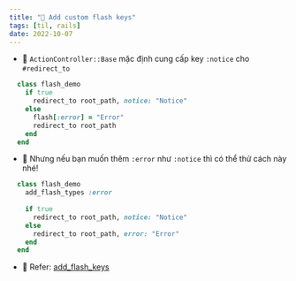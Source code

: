 ```yaml
---
title: "🌱 Add custom flash keys"
tags: [til, rails]
date: 2022-10-07
---
```


- 🌱 `ActionController::Base` mặc định cung cấp key `:notice` cho `#redirect_to`   
```ruby
  class flash_demo
    if true
      redirect_to root_path, notice: "Notice"
    else
      flash[:error] = "Error"
      redirect_to root_path
    end
  end
```

- 🌱 Nhưng nếu bạn muốn thêm `:error` như `:notice` thì có thể thử cách này nhé!
```ruby
  class flash_demo
    add_flash_types :error
    
    if true
      redirect_to root_path, notice: "Notice"
    else
      redirect_to root_path, error: "Error"
    end
  end
```

- 🌱 Refer: [add_flash_keys](https://til.hashrocket.com/posts/ouyfd1cpfu-add-custom-flash-keys)